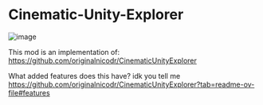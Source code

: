 # Cinematic-Unity-Explorer
![image](https://github.com/MegaPiggy/Cinematic-Unity-Explorer-For-Outer-Wilds/assets/34462599/ad5e80f3-96db-49b4-9075-53c719cbbdc9)


This mod is an implementation of:
https://github.com/originalnicodr/CinematicUnityExplorer

What added features does this have?
idk you tell me https://github.com/originalnicodr/CinematicUnityExplorer?tab=readme-ov-file#features
